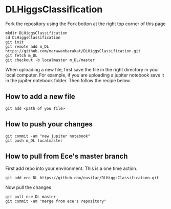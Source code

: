 # DLHiggsClassification

Fork the repository using the Fork botton at the right top corner of this page

```
mkdir DLHiggsClassification
cd DLHiggsClassification
git init
git remote add m_DL https://github.com/marawanbarakat/DLHiggsClassification.git  
git fetch m_DL
git checkout -b localmaster m_DL/master
```

When uploading a new file, first save the file in the right directory in your local computer.
For example, if you are uploading a jupiter notebook save it in the jupiter notebook folder. 
Then follow the recipe below.

## How to add a new file

```
git add <path of you file>
```
## How to push your changes
```
git commit -am "new jupiter notebook"
git push m_DL localmaster
```  
## How to pull from Ece's master branch 
First add repo into your environment. This is a one time action.
```
git add ece_DL https://github.com/easilar/DLHiggsClassification.git
```
Now pull the changes
```
git pull ece_DL master
git commit -am "merge from ece's repository"
```
